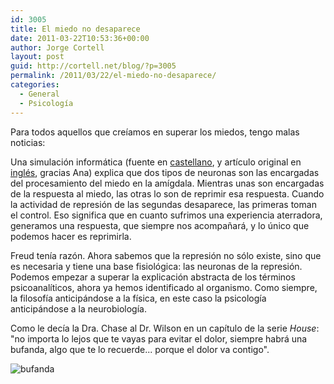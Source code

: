 ```yaml
---
id: 3005
title: El miedo no desaparece
date: 2011-03-22T10:53:36+00:00
author: Jorge Cortell
layout: post
guid: http://cortell.net/blog/?p=3005
permalink: /2011/03/22/el-miedo-no-desaparece/
categories:
  - General
  - Psicología
---
```

Para todos aquellos que creíamos en superar los miedos, tengo malas noticias:

Una simulación informática (fuente en [castellano](http://www.tendencias21.net/notes/Una-simulacion-informatica-explica-el-procesamiento-neuronal-del-miedo_b2789920.html), y artículo original en [inglés](http://www.ploscompbiol.org/article/info%3Adoi%2F10.1371%2Fjournal.pcbi.1001104), gracias Ana) explica que dos tipos de neuronas son las encargadas del procesamiento del miedo en la amígdala. Mientras unas son encargadas de la respuesta al miedo, las otras lo son de reprimir esa respuesta. Cuando la actividad de represión de las segundas desaparece, las primeras toman el control. Eso significa que en cuanto sufrimos una experiencia aterradora, generamos una respuesta, que siempre nos acompañará, y lo único que podemos hacer es reprimirla.

Freud tenía razón. Ahora sabemos que la represión no sólo existe, sino que es necesaria y tiene una base fisiológica: las neuronas de la represión. Podemos empezar a superar la explicación abstracta de los términos psicoanalíticos, ahora ya hemos identificado al organismo. Como siempre, la filosofía anticipándose a la física, en este caso la psicología anticipándose a la neurobiología.

Como le decía la Dra. Chase al Dr. Wilson en un capítulo de la serie _House_: "no importa lo lejos que te vayas para evitar el dolor, siempre habrá una bufanda, algo que te lo recuerde... porque el dolor va contigo".

<img class="aligncenter" src="http://spinster.blogs.com/.a/6a00d8345160ac69e201156f89d247970b-320wi" alt="bufanda" />